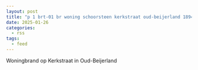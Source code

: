 ```yaml
---
layout: post
title: "p 1 brt-01 br woning schoorsteen kerkstraat oud-beijerland 189491 185451 185431 185432"
date: 2025-01-26
categories: 
  - rss
tags: 
  - feed
---
```


Woningbrand op Kerkstraat in Oud-Beijerland
